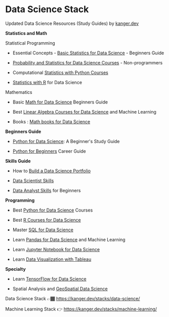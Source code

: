 # Data Science Stack

Updated Data Science Resources (Study Guides) by [kanger.dev](https://kanger.dev)


**Statistics and Math**

Statistical Programming

* Essential Concepts - [Basic Statistics for Data Science](https://kanger.dev/basic-statistics-for-data-science-concepts-guide/) - Beginners Guide

* [Probability and Statistics for Data Science Courses](https://kanger.dev/learn-statistics-for-data-science-courses/) - Non-programmers

* Computational [Statistics with Python Courses](https://kanger.dev/computational-statistics-python-courses/)

* [Statistics with R](https://kanger.dev/data-science-statistics-r-programming/) for Data Science

Mathematics

* Basic [Math for Data Science](https://kanger.dev/basic-math-for-data-science-mathematics-courses/) Beginners Guide

* Best [Linear Algebra Courses for Data Science]([https://kanger.dev/basic-math-for-data-science-mathematics-courses](https://kanger.dev/data-science-linear-algebra-courses-machine-learning-beginners/)/) and Machine Learning

* Books : [Math books for Data Science](https://news.kanger.dev/book-series/mathematics)


**Beginners Guide**

* [Python for Data Science](https://kanger.dev/learn-python-for-data-science-beginners-guide/): A Beginner's Study Guide

* [Python for Beginners](https://kanger.dev/programming-python-for-beginners-career-guide/) Career Guide

**Skills Guide**

* How to [Build a Data Science Portfolio](https://kanger.dev/how-build-data-science-portfolio/)

* [Data Scientist Skills](https://kanger.dev/data-scientist-skills/)

* [Data Analyst Skills](https://kanger.dev/data-analyst-skills/) for Beginners

**Programming**

* Best [Python for Data Science](https://kanger.dev/learn-python-data-science-courses/) Courses

* Best [R Courses for Data Science](https://kanger.dev/r-for-data-science-courses/)

* Master [SQL for Data Science](https://kanger.dev/learn-best-sql-courses-data-science/)

* Learn [Pandas for Data Science](https://kanger.dev/data-science-pandas-machine-learning/) and Machine Learning

* Learn [Jupyter Notebook for Data Science](https://kanger.dev/data-science-jupyter-notebook-machine-learning/)

* Learn [Data Visualization with Tableau](https://kanger.dev/learn-data-visualization-courses-tableau/)


**Specialty**

* Learn [TensorFlow for Data Science](https://kanger.dev/tensorflow-courses/)

* Spatial Analysis and [GeoSpatial Data Science](https://kanger.dev/learn-geo-spatial-analysis-gis-python-r-courses/)

Data Science Stack 👉🏾 https://kanger.dev/stacks/data-science/

Machine Learning Stack 👉 https://kanger.dev/stacks/machine-learning/


